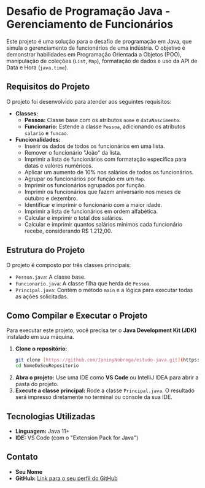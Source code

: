 # Desafio de Programação Java - Gerenciamento de Funcionários

Este projeto é uma solução para o desafio de programação em Java, que simula o gerenciamento de funcionários de uma indústria. O objetivo é demonstrar habilidades em Programação Orientada a Objetos (POO), manipulação de coleções (`List`, `Map`), formatação de dados e uso da API de Data e Hora (`java.time`).

## Requisitos do Projeto

O projeto foi desenvolvido para atender aos seguintes requisitos:

* **Classes:**
    * **Pessoa:** Classe base com os atributos `nome` e `dataNascimento`.
    * **Funcionario:** Estende a classe `Pessoa`, adicionando os atributos `salario` e `funcao`.
* **Funcionalidades:**
    * Inserir os dados de todos os funcionários em uma lista.
    * Remover o funcionário "João" da lista.
    * Imprimir a lista de funcionários com formatação específica para datas e valores numéricos.
    * Aplicar um aumento de 10% nos salários de todos os funcionários.
    * Agrupar os funcionários por função em um `Map`.
    * Imprimir os funcionários agrupados por função.
    * Imprimir os funcionários que fazem aniversário nos meses de outubro e dezembro.
    * Identificar e imprimir o funcionário com a maior idade.
    * Imprimir a lista de funcionários em ordem alfabética.
    * Calcular e imprimir o total dos salários.
    * Calcular e imprimir quantos salários mínimos cada funcionário recebe, considerando R$ 1.212,00.

## Estrutura do Projeto

O projeto é composto por três classes principais:

* `Pessoa.java`: A classe base.
* `Funcionario.java`: A classe filha que herda de `Pessoa`.
* `Principal.java`: Contém o método `main` e a lógica para executar todas as ações solicitadas.

## Como Compilar e Executar o Projeto

Para executar este projeto, você precisa ter o **Java Development Kit (JDK)** instalado em sua máquina.

1.  **Clone o repositório:**
    ```bash
    git clone [https://github.com/JaninyNobrega/estudo-java.git](https://github.com/JaninyNobrega/estudo-java.git)
    cd NomeDoSeuRepositorio
    ```
2.  **Abra o projeto:** Use uma IDE como **VS Code** ou IntelliJ IDEA para abrir a pasta do projeto.
3.  **Execute a classe principal:** Rode a classe `Principal.java`. O resultado será impresso diretamente no terminal ou console da sua IDE.

## Tecnologias Utilizadas

* **Linguagem:** Java 11+
* **IDE:** VS Code (com o "Extension Pack for Java")

## Contato

* **Seu Nome**
* **GitHub:** [Link para o seu perfil do GitHub](https://github.com/JaninyNobrega)